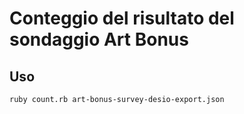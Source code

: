 # Conteggio del risultato del sondaggio Art Bonus

## Uso

```
ruby count.rb art-bonus-survey-desio-export.json
```
